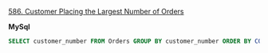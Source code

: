 [586. Customer Placing the Largest Number of Orders](https://leetcode.com/problems/customer-placing-the-largest-number-of-orders/description/)

**MySql**
```sql
SELECT customer_number FROM Orders GROUP BY customer_number ORDER BY COUNT(customer_number) DESC LIMIT 1
```